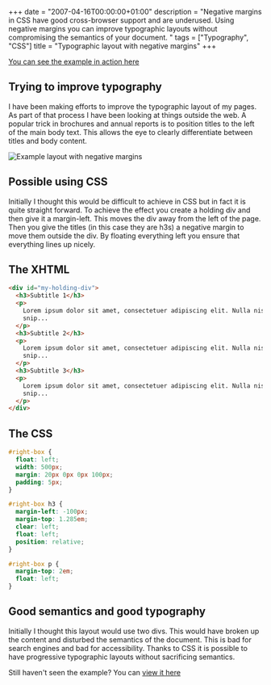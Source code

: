 +++
date = "2007-04-16T00:00:00+01:00"
description = "Negative margins in CSS have good cross-browser support and are underused. Using negative margins you can improve typographic layouts without compromising the semantics of your document. "
tags = ["Typography", "CSS"]
title = "Typographic layout with negative margins"
+++

[You can see the example in action here][1]

## Trying to improve typography

I have been making efforts to improve the typographic layout of my pages. As
part of that process I have been looking at things outside the web. A popular
trick in brochures and annual reports is to position titles to the left of the
main body text. This allows the eye to clearly differentiate between titles and
body content.

![Example layout with negative margins][2]

## Possible using CSS

Initially I thought this would be difficult to achieve in CSS but in fact it is
quite straight forward. To achieve the effect you create a holding div and then
give it a margin-left. This moves the div away from the left of the page. Then
you give the titles (in this case they are h3s) a negative margin to move them
outside the div. By floating everything left you ensure that everything lines up
nicely.

## The XHTML

```html
<div id="my-holding-div">
  <h3>Subtitle 1</h3>
  <p>
    Lorem ipsum dolor sit amet, consectetuer adipiscing elit. Nulla nisl velit
    snip...
  </p>
  <h3>Subtitle 2</h3>
  <p>
    Lorem ipsum dolor sit amet, consectetuer adipiscing elit. Nulla nisl velit
    snip...
  </p>
  <h3>Subtitle 3</h3>
  <p>
    Lorem ipsum dolor sit amet, consectetuer adipiscing elit. Nulla nisl velit
    snip...
  </p>
</div>
```

## The CSS

```css
#right-box {
  float: left;
  width: 500px;
  margin: 20px 0px 0px 100px;
  padding: 5px;
}

#right-box h3 {
  margin-left: -100px;
  margin-top: 1.285em;
  clear: left;
  float: left;
  position: relative;
}

#right-box p {
  margin-top: 2em;
  float: left;
}
```

## Good semantics and good typography

Initially I thought this layout would use two divs. This would have broken up
the content and disturbed the semantics of the document. This is bad for search
engines and bad for accessibility. Thanks to CSS it is possible to have
progressive typographic layouts without sacrificing semantics.

Still haven't seen the example? You can [view it here][1]

[1]: /examples/negative-margins-typography
[2]: /images/articles/layout.webp
